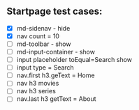 ## Startpage test cases:
  - [x] md-sidenav - hide
  - [x] nav count = 10
  - [ ] md-toolbar - show
  - [ ] md-input-container - show
  - [ ] input placeholder toEqual=Search show
  - [ ] input type = Search
  - [ ] nav.first h3.geText = Home
  - [ ] nav h3 movies
  - [ ] nav h3 series
  - [ ] nav.last h3 getText = About   
